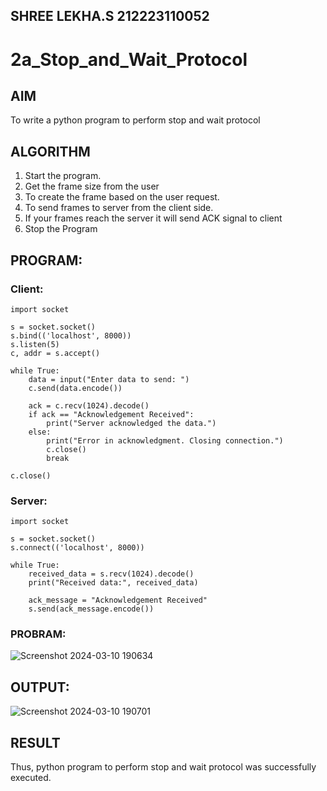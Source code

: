 ## SHREE LEKHA.S 212223110052
# 2a_Stop_and_Wait_Protocol
## AIM 
To write a python program to perform stop and wait protocol
## ALGORITHM
1. Start the program.
2. Get the frame size from the user
3. To create the frame based on the user request.
4. To send frames to server from the client side.
5. If your frames reach the server it will send ACK signal to client
6. Stop the Program
## PROGRAM:
### Client:
```
import socket

s = socket.socket()
s.bind(('localhost', 8000))
s.listen(5)
c, addr = s.accept()

while True:
    data = input("Enter data to send: ")
    c.send(data.encode())

    ack = c.recv(1024).decode()
    if ack == "Acknowledgement Received":
        print("Server acknowledged the data.")
    else:
        print("Error in acknowledgment. Closing connection.")
        c.close()
        break

c.close()
```

### Server:
```
import socket

s = socket.socket()
s.connect(('localhost', 8000))

while True:
    received_data = s.recv(1024).decode()
    print("Received data:", received_data)

    ack_message = "Acknowledgement Received"
    s.send(ack_message.encode())
```
### PROBRAM:
![Screenshot 2024-03-10 190634](https://github.com/SHREELEKHAS/2a_Stop_and_Wait_Protocol/assets/149768910/b7c0f9a6-ae2a-4363-af52-3e3b5246bb61)









## OUTPUT:
![Screenshot 2024-03-10 190701](https://github.com/SHREELEKHAS/2a_Stop_and_Wait_Protocol/assets/149768910/3a769b48-5ebe-4501-acdb-ec824b4827e6)


## RESULT

Thus, python program to perform stop and wait protocol was successfully executed.
